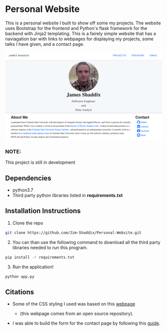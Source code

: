 # Personal Website
This is a personal website I built to show off some my projects. The website
uses Bootstrap for the frontend and Python's flask framework for the backend
with Jinja2 templating. This is a fairely simple website that has a naviagation bar with links 
to webpages for displaying my projects, some talks I have given, and a contact
page.

![landing-page](static/images/landing-page.png)

### NOTE:
This project is still in development

## Dependencies
* python3.7
* Third party python libraries listed in **requirements.txt**

## Installation Instructions

1. Clone the repo
```Bash
git clone https://github.com/Jim-Shaddix/Personal-Website.git
```
2. You can than use the following command to download all the third party libraries
needed to run this program.
```Bash
pip install -r requirements.txt
```
3. Run the application!
```Bash
python app.py
```

## Citations
* Some of the CSS styling I used was based on this [webpage](https://www.ybrikman.com/)
    - (this webpage comes from an open source repository).
    
* I was able to build the form for the contact page by following this
[guide](https://code.tutsplus.com/tutorials/intro-to-flask-adding-a-contact-page--net-28982).

